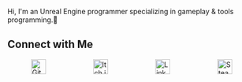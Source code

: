 Hi, I'm an Unreal Engine programmer specializing in gameplay & tools programming.👋

## Connect with Me

<div style="display: flex; justify-content: space-around; align-items: center;">
    <a href="https://github.com/PullsarDev" style="margin: 0 10px;">
        <img src="https://img.shields.io/badge/GitHub-181717?style=for-the-badge&logo=github" alt="GitHub" style="height: 30px;">
    </a>
    <a href="https://pullsar.itch.io/" style="margin: 0 10px;">
        <img src="https://img.shields.io/badge/Itch.io-FA5C5C?style=for-the-badge&logo=itchdotio" alt="Itch.io" style="height: 30px;">
    </a>
    <a href="https://www.linkedin.com/in/akpinarab/" style="margin: 0 10px;">
        <img src="https://img.shields.io/badge/LinkedIn-0077B5?style=for-the-badge&logo=linkedin" alt="LinkedIn" style="height: 30px;">
    </a>
    <a href="https://steamcommunity.com/id/PullsarDev/" style="margin: 0 10px;">
        <img src="https://img.shields.io/badge/Steam-000000?style=for-the-badge&logo=steam" alt="Steam" style="height: 30px;">
    </a>
</div>
